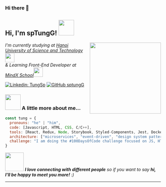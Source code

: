 ### Hi there 👋

<!--
**sptungG/sptungG** is a ✨ _special_ ✨ repository because its `README.md` (this file) appears on your GitHub profile.
-->
<h2> Hi, I'm spTungG! <img src="https://media.giphy.com/media/mGcNjsfWAjY5AEZNw6/giphy.gif" width="50"></h2>
<img align='right' src="https://media.giphy.com/media/TIM1KsNP19yH8PnjkG/giphy.gif" width="230">
<p><em>I'm currently studying at <a href="https://soict.hust.edu.vn/gioi-thieu">Hanoi University of Science and Technology</a><img src="https://media.giphy.com/media/fYSnHlufseco8Fh93Z/giphy.gif" width="30">
</br>& Learning Front-End Developer at <a href="https://mindx.edu.vn/">MindX School</a><img src="https://media.giphy.com/media/WUlplcMpOCEmTGBtBW/giphy.gif" width="30"> 
</em></p>

[![Linkedin: TungSp](https://img.shields.io/badge/-tungsp-blue?style=flat-square&logo=Linkedin&logoColor=white&link=https://www.linkedin.com/in/tung-sp-a15793203/)](https://www.linkedin.com/in/tung-sp-a15793203/)
[![GitHub sptungG](https://img.shields.io/github/followers/sptungG?label=follow&style=social)](https://github.com/sptungG)


### <img src="https://media.giphy.com/media/3oKIPnAiaMCws8nOsE/giphy.gif" width="50"> A little more about me...  

```javascript
const tung = {
  pronouns: "he" | "him",
  code: [Javascript, HTML, CSS, C/C++],
  tools: [React, Redux, Node, Storybook, Styled-Components, Jest, Docker],
  architecture: ["microservices", "event-driven", "design system pattern"],
  challenge: "I am doing the #100DaysOfCode challenge focused on JS, HTML & CSS.",
}
```

<img src="https://media.giphy.com/media/LnQjpWaON8nhr21vNW/giphy.gif" width="60"> <em><b>I love connecting with different people</b> so if you want to say <b>hi, I'll be happy to meet you more!</b> :)</em>

---
